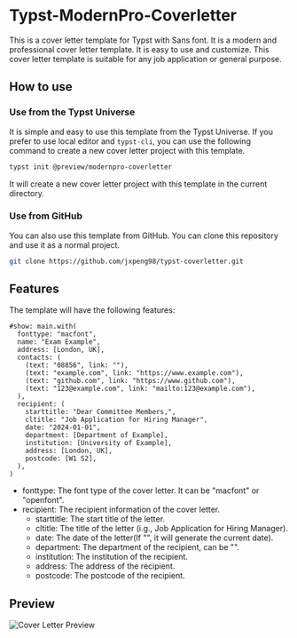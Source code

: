 # Typst-ModernPro-Coverletter

This is a cover letter template for Typst with Sans font. It is a modern and professional cover letter template. It is easy to use and customize. This cover letter template is suitable for any job application or general purpose.

## How to use

### Use from the Typst Universe

It is simple and easy to use this template from the Typst Universe. If you prefer to use local editor and `typst-cli`, you can use the following command to create a new cover letter project with this template.

```bash
typst init @preview/modernpro-coverletter
```

It will create a new cover letter project with this template in the current directory.

### Use from GitHub

You can also use this template from GitHub. You can clone this repository and use it as a normal project.

```bash
git clone https://github.com/jxpeng98/typst-coverletter.git
```

## Features

The template will have the following features:

```typst
#show: main.with(
  fonttype: "macfont",
  name: "Exam Example",
  address: [London, UK],
  contacts: (
    (text: "08856", link: ""),
    (text: "example.com", link: "https://www.example.com"),
    (text: "github.com", link: "https://www.github.com"),
    (text: "123@example.com", link: "mailto:123@example.com"),
  ),
  recipient: (
    starttitle: "Dear Committee Members,",
    cltitle: "Job Application for Hiring Manager",
    date: "2024-01-01",
    department: [Department of Example],
    institution: [University of Example],
    address: [London, UK],
    postcode: [W1 S2],
  ),
)
```

- fonttype: The font type of the cover letter. It can be "macfont" or "openfont".
- recipient: The recipient information of the cover letter.
  - starttitle: The start title of the letter.
  - cltitle: The title of the letter (i.g., Job Application for Hiring Manager).
  - date: The date of the letter(If "", it will generate the current date).
  - department: The department of the recipient, can be "".
  - institution: The institution of the recipient.
  - address: The address of the recipient.
  - postcode: The postcode of the recipient.

## Preview

![Cover Letter Preview](https://minioapi.pjx.ac.cn/img1/2024/04/71b012412bc411ed8b751e12d91d8636.png)
